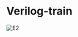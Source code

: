 # Verilog-train
![E2](https://user-images.githubusercontent.com/93378241/190861948-fa9c84a1-ca39-4063-b723-ab903b105488.jpg)
